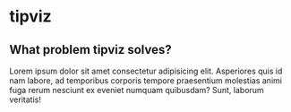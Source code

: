 # tipviz

## What problem tipviz solves?

Lorem ipsum dolor sit amet consectetur adipisicing elit. Asperiores quis id nam labore, ad temporibus corporis tempore praesentium molestias animi fuga rerum nesciunt ex eveniet numquam quibusdam? Sunt, laborum veritatis!
